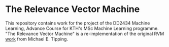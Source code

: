 # The Relevance Vector Machine

This repository contains work for the project of the DD2434 Machine Learning, Advance Course for KTH's MSc Machine Learning programme. "The Relevance Vector Machine" is a re-implementation of the original RVM [work](https://papers.nips.cc/paper/1719-the-relevance-vector-machine.pdf) from Michael E. Tipping.  